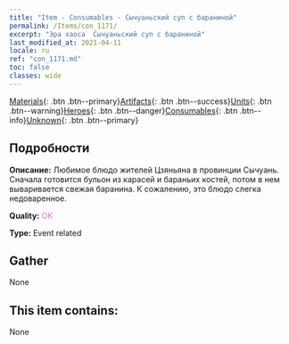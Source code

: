 ```yaml
---
title: "Item - Consumables - Сычуаньский суп с бараниной"
permalink: /Items/con_1171/
excerpt: "Эра хаоса  Сычуаньский суп с бараниной"
last_modified_at: 2021-04-11
locale: ru
ref: "con_1171.md"
toc: false
classes: wide
---
```

 [Materials](/ru/Items/){: .btn .btn--primary}[Artifacts](/ru/Items/Artifacts/){: .btn .btn--success}[Units](/ru/Items/Units/){: .btn .btn--warning}[Heroes](/ru/Items/Heroes/){: .btn .btn--danger}[Consumables](/ru/Items/Consumables/){: .btn .btn--info}[Unknown](/ru/Items/Unknown/){: .btn .btn--primary}

## Подробности
 **Описание:** Любимое блюдо жителей Цзяньяна в провинции Сычуань. Сначала готовится бульон из карасей и бараньих костей, потом в нем вываривается свежая баранина. К сожалению, это блюдо слегка недоваренное.

 **Quality:** <span style="color: #DA70D6">OK</span>

 **Type:** Event related

## Gather

  None

## This item contains:

  None


